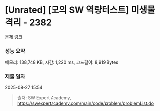 # [Unrated] [모의 SW 역량테스트] 미생물 격리 - 2382 

[문제 링크](https://swexpertacademy.com/main/code/problem/problemDetail.do?contestProbId=AV597vbqAH0DFAVl) 

### 성능 요약

메모리: 138,748 KB, 시간: 1,220 ms, 코드길이: 8,919 Bytes

### 제출 일자

2025-08-27 15:54



> 출처: SW Expert Academy, https://swexpertacademy.com/main/code/problem/problemList.do